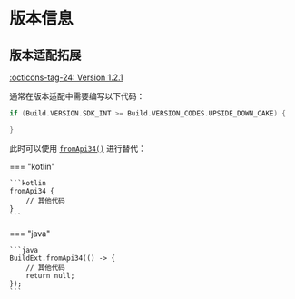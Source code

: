 # 版本信息

## 版本适配拓展

[:octicons-tag-24: Version 1.2.1](https://sakurajimamaii.github.io/AVE-DOC/version/tools/#121)

通常在版本适配中需要编写以下代码：

```kotlin
if (Build.VERSION.SDK_INT >= Build.VERSION_CODES.UPSIDE_DOWN_CAKE) {

}
```

此时可以使用 [`fromApi34()`](https://api.ave.entropy2020.cn/VastTools/com.ave.vastgui.tools.os.extension/from-api34.html) 进行替代：

=== "kotlin"

    ```kotlin
    fromApi34 {
        // 其他代码
    }
    ```

=== "java"

    ```java
    BuildExt.fromApi34(() -> {
        // 其他代码
        return null;
    });
    ```
